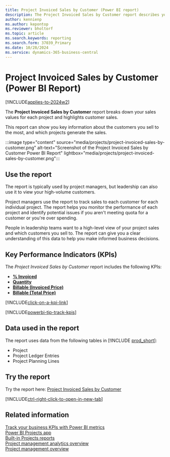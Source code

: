 ```yaml
---
title: Project Invoiced Sales by Customer (Power BI report)
description: The Project Invoiced Sales by Customer report describes your sales activities based on each project for specific customers.
author: kennienp
ms.author: kepontop
ms.reviewer: bholtorf
ms.topic: article
ms.search.keywords: reporting
ms.search.form: 37039_Primary
ms.date: 10/28/2024
ms.service: dynamics-365-business-central
---
```


# Project Invoiced Sales by Customer (Power BI Report)

[!INCLUDE[applies-to-2024w2](includes/applies-to-2024w2.md)]

The **Project Invoiced Sales by Customer** report breaks down your sales values for each project and highlights customer sales.

This report can show you key information about the customers you sell to the most, and which projects generate the sales.

:::image type="content" source="media/projects/project-invoiced-sales-by-customer.png" alt-text="Screenshot of the Project Invoiced Sales by Customer Power BI Report" lightbox="media/projects/project-invoiced-sales-by-customer.png":::

## Use the report

The report is typically used by project managers, but leadership can also use it to view your high-volume customers.

Project managers use the report to track sales to each customer for each individual project. The report helps you monitor the performance of each project and identify potential issues if you aren't meeting quota for a customer or you're over spending.

People in leadership teams want to a high-level view of your project sales and which customers you sell to. The report can give you a clear understanding of this data to help you make informed business decisions.

## Key Performance Indicators (KPIs)

The *Project Invoiced Sales by Customer* report includes the following KPIs:

- [**% Invoiced**](projects-powerbi-kpis.md#-invoiced)
- [**Quantity**](projects-powerbi-kpis.md#quantity)
- [**Billable (Invoiced Price)**](projects-powerbi-kpis.md#billable-invoiced-price)
- [**Billable (Total Price)**](projects-powerbi-kpis.md#billable-total-price)

[!INCLUDE[click-on-a-kpi-link](includes/click-on-a-kpi-link.md)] 

[!INCLUDE[powerbi-tip-track-kpis](includes/powerbi-tip-track-kpis.md)]


## Data used in the report

The report uses data from the following tables in [!INCLUDE [prod_short](includes/prod_short.md)]:

- Project
- Project Ledger Entries
- Project Planning Lines

## Try the report

Try the report here: [Project Invoiced Sales by Customer](https://businesscentral.dynamics.com?page=37039)

[!INCLUDE[ctrl-right-click-to-open-in-new-tab](includes/ctrl-right-click-to-open-in-new-tab.md)]

## Related information

[Track your business KPIs with Power BI metrics](track-kpis-with-power-bi-metrics.md)  
[Power BI Projects app](projects-powerbi-app.md)  
[Built-in Projects reports](project-reports.md)  
[Project management analytics overview](projects-analytics-overview.md)  
[Project management overview](projects-manage-projects.md)
